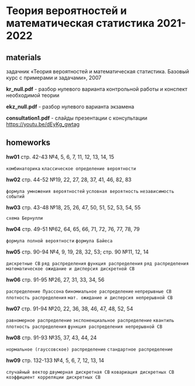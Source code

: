 # Теория вероятностей и математическая статистика 2021-2022
materials
---
задачник «Теория вероятностей и математическая статистика. Базовый курс с примерами и задачами», 2007

**kr_null.pdf** - разбор нулевого варианта контрольной работы и конспект необходимой теории

**ekz_null.pdf** - разбор нулевого варианта экзамена

**consultation1.pdf** - слайды презентации с консультации https://youtu.be/dEyKg_gwtag

homeworks
---
**hw01** стр. 42-43 №4, 5, 6, 7, 11, 12, 13, 14, 15

`комбинаторика` `классическое определение вероятности`

**hw02** стр. 44-52 №19, 22, 27, 28, 37, 41, 46, 82, 83

`формула умножения вероятностей` `условная вероятность` `независимость событий`

**hw03** стр. 43-48 №18, 25, 26, 47, 50, 51, 52, 53, 54, 55

`схема Бернулли`

**hw04** стр. 49-51 №62, 64, 65, 66, 71, 72, 76, 77, 78, 79

`формула полной вероятности` `формула Байеса`

**hw05** стр. 90-94 №4, 9, 19, 28, 32, 53; стр. 90 №11, 12, 14

`дискретные СВ` `ряд распределения` `функция распределения` `ряд распределения` `математическое ожидание и дисперсия дискретной СВ`

**hw06** стр. 91-95 №26, 27, 31, 33, 34, 56

`распределение Пуассона` `биномиальное распределение` `непрерывные СВ` `плотность распределения` `мат. ожидание и дисперсия непрерывной СВ`

**hw07** стр. 91-94 №20, 22, 36, 38, 46, 47, 48, 52, 54

`равномерное распределение` `экспоненциальное распределение` `квантиль` `плотность распределения` `функция распределения непрерывной СВ`

**hw08** стр. 91-93 №35, 37, 43, 44, 24

`нормальное (гауссовское) распределение` `стандартное распределение`

**hw09** стр. 132-133 №4, 5, 6, 7, 12, 13, 14

`случайный вектор` `двумерная дискретная СВ` `ковариация дискретных СВ` `коэффициент корреляции дискретных СВ`
